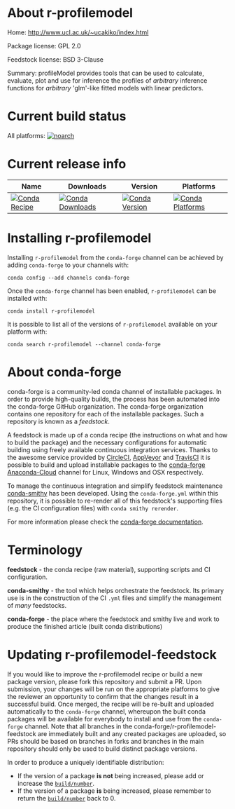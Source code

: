About r-profilemodel
====================

Home: http://www.ucl.ac.uk/~ucakiko/index.html

Package license: GPL 2.0

Feedstock license: BSD 3-Clause

Summary: profileModel provides tools that can be used to calculate, evaluate, plot and use for inference the profiles of *arbitrary* inference functions for *arbitrary* 'glm'-like fitted models with linear predictors.



Current build status
====================

All platforms:
[![noarch](https://img.shields.io/circleci/project/github/conda-forge/r-profilemodel-feedstock/master.svg?label=noarch)](https://circleci.com/gh/conda-forge/r-profilemodel-feedstock)

Current release info
====================

| Name | Downloads | Version | Platforms |
| --- | --- | --- | --- |
| [![Conda Recipe](https://img.shields.io/badge/recipe-r--profilemodel-green.svg)](https://anaconda.org/conda-forge/r-profilemodel) | [![Conda Downloads](https://img.shields.io/conda/dn/conda-forge/r-profilemodel.svg)](https://anaconda.org/conda-forge/r-profilemodel) | [![Conda Version](https://img.shields.io/conda/vn/conda-forge/r-profilemodel.svg)](https://anaconda.org/conda-forge/r-profilemodel) | [![Conda Platforms](https://img.shields.io/conda/pn/conda-forge/r-profilemodel.svg)](https://anaconda.org/conda-forge/r-profilemodel) |

Installing r-profilemodel
=========================

Installing `r-profilemodel` from the `conda-forge` channel can be achieved by adding `conda-forge` to your channels with:

```
conda config --add channels conda-forge
```

Once the `conda-forge` channel has been enabled, `r-profilemodel` can be installed with:

```
conda install r-profilemodel
```

It is possible to list all of the versions of `r-profilemodel` available on your platform with:

```
conda search r-profilemodel --channel conda-forge
```


About conda-forge
=================

conda-forge is a community-led conda channel of installable packages.
In order to provide high-quality builds, the process has been automated into the
conda-forge GitHub organization. The conda-forge organization contains one repository
for each of the installable packages. Such a repository is known as a *feedstock*.

A feedstock is made up of a conda recipe (the instructions on what and how to build
the package) and the necessary configurations for automatic building using freely
available continuous integration services. Thanks to the awesome service provided by
[CircleCI](https://circleci.com/), [AppVeyor](https://www.appveyor.com/)
and [TravisCI](https://travis-ci.org/) it is possible to build and upload installable
packages to the [conda-forge](https://anaconda.org/conda-forge)
[Anaconda-Cloud](https://anaconda.org/) channel for Linux, Windows and OSX respectively.

To manage the continuous integration and simplify feedstock maintenance
[conda-smithy](https://github.com/conda-forge/conda-smithy) has been developed.
Using the ``conda-forge.yml`` within this repository, it is possible to re-render all of
this feedstock's supporting files (e.g. the CI configuration files) with ``conda smithy rerender``.

For more information please check the [conda-forge documentation](https://conda-forge.org/docs/).

Terminology
===========

**feedstock** - the conda recipe (raw material), supporting scripts and CI configuration.

**conda-smithy** - the tool which helps orchestrate the feedstock.
                   Its primary use is in the construction of the CI ``.yml`` files
                   and simplify the management of *many* feedstocks.

**conda-forge** - the place where the feedstock and smithy live and work to
                  produce the finished article (built conda distributions)


Updating r-profilemodel-feedstock
=================================

If you would like to improve the r-profilemodel recipe or build a new
package version, please fork this repository and submit a PR. Upon submission,
your changes will be run on the appropriate platforms to give the reviewer an
opportunity to confirm that the changes result in a successful build. Once
merged, the recipe will be re-built and uploaded automatically to the
`conda-forge` channel, whereupon the built conda packages will be available for
everybody to install and use from the `conda-forge` channel.
Note that all branches in the conda-forge/r-profilemodel-feedstock are
immediately built and any created packages are uploaded, so PRs should be based
on branches in forks and branches in the main repository should only be used to
build distinct package versions.

In order to produce a uniquely identifiable distribution:
 * If the version of a package **is not** being increased, please add or increase
   the [``build/number``](https://conda.io/docs/user-guide/tasks/build-packages/define-metadata.html#build-number-and-string).
 * If the version of a package **is** being increased, please remember to return
   the [``build/number``](https://conda.io/docs/user-guide/tasks/build-packages/define-metadata.html#build-number-and-string)
   back to 0.
